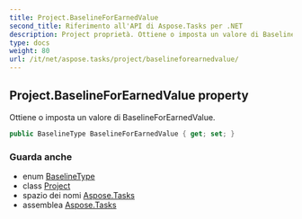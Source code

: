 ```yaml
---
title: Project.BaselineForEarnedValue
second_title: Riferimento all'API di Aspose.Tasks per .NET
description: Project proprietà. Ottiene o imposta un valore di BaselineForEarnedValue.
type: docs
weight: 80
url: /it/net/aspose.tasks/project/baselineforearnedvalue/
---
```

## Project.BaselineForEarnedValue property

Ottiene o imposta un valore di BaselineForEarnedValue.

```csharp
public BaselineType BaselineForEarnedValue { get; set; }
```

### Guarda anche

* enum [BaselineType](../../baselinetype/)
* class [Project](../)
* spazio dei nomi [Aspose.Tasks](../../project/)
* assemblea [Aspose.Tasks](../../../)


